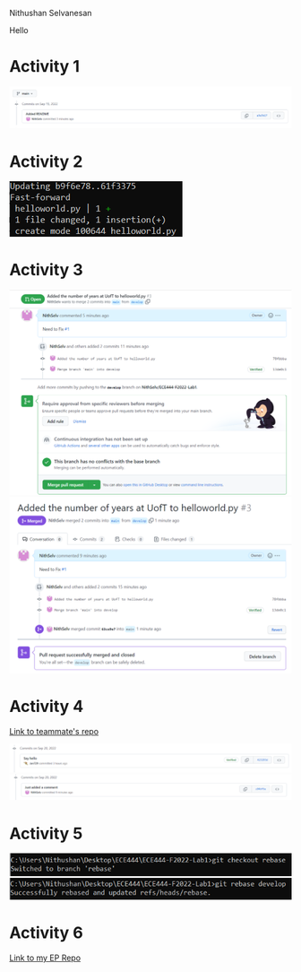 Nithushan Selvanesan

Hello

# Activity 1
![Screenshot of commit in Activity1.png](https://github.com/NithSelv/ECE444-F2022-Lab1/blob/main/Activity1.png "Activity1.png")

# Activity 2
![Screenshot of merge in Activity2.png](https://github.com/NithSelv/ECE444-F2022-Lab1/blob/main/Activity2.png "Activity2.png")

# Activity 3
![Screenshot of merge in Activity3_1.png](https://github.com/NithSelv/ECE444-F2022-Lab1/blob/main/Activity3_1.png "Activity3_1.png")
![Screenshot of merge in Activity3_2.png](https://github.com/NithSelv/ECE444-F2022-Lab1/blob/main/Activity3_2.png "Activity3_2.png")

# Activity 4

[Link to teammate's repo](https://github.com/Jan729/ECE444-F2022-Lab1)

![Screenshot of teammate's commit into my repo in Activity4_1.png](https://github.com/NithSelv/ECE444-F2022-Lab1/blob/main/Activity4_1.png "Activity3_1.png")
![Screenshot of my commit into my teammate's repo in Activity4_2.png](https://github.com/NithSelv/ECE444-F2022-Lab1/blob/main/Activity4_2.png "Activity3_2.png")

# Activity 5

![Screenshot of switching to the rebase branch in Activity5_1.png](https://github.com/NithSelv/ECE444-F2022-Lab1/blob/main/Activity5_1.png "Activity5_1.png")
![Screenshot of running the rebase command with develop in the rebase branch in Activity5_2.png](https://github.com/NithSelv/ECE444-F2022-Lab1/blob/main/Activity5_2.png "Activity5_2.png")

# Activity 6

[Link to my EP Repo](https://github.com/ECE444-2022Fall/Assignment_1_starter_template)